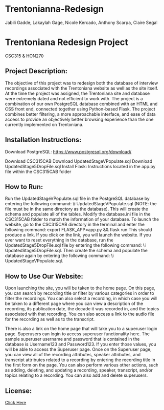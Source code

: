 # Trentonianna-Redesign
Jabili Gadde, 
Lakaylah Gage, 
Nicole Kercado, 
Anthony Scarpa, 
Claire Segal

# Trentoniana Redesign Project

CSC315 & HON270


## Project Description:

The objective of this project was to redesign both the database of interview recordings associated with the Trentoniana website as well as the site itself. At the time the project was assigned, the Trentoniana site and database were extremely dated and not efficient to work with. The project is a combination of our own PostgreSQL database combined with an HTML and CSS front end, connected together using Python-based Flask. The project combines better filtering, a more approachable interface, and ease of data access to provide an objectively better browsing experience than the one currently implemented on Trentoniana.

## Installation Instructions:

Download PostgreSQL: https://www.postgresql.org/download/

Download CSC315CAB
Download UpdatedStageVPopulate.sql
Download UpdatedStage5DropFile.sql
Install Flask: Instructions located in the app.py file within the CSC315CAB folder

## How to Run:

Run the UpdatedStageVPopulate.sql file in the PostgreSQL database by entering the following command: \i UpdatedStageVPopulate.sql (NOTE: the file must be in the same directory as the database). This will create the schema and populate all of the tables.
Modify the database.ini file in the CSC315CAB folder to match the information of your database.
To launch the website, go to the CSC315CAB directory in the terminal and enter the following command: export FLASK_APP=app.py && flask run
This should produce a link. If you click on the link, you will launch the website.
If you ever want to reset everything in the database, run the UpdatedStage5DropFile.sql file by entering the following command: \i UpdatedStage5DropFile.sql. Then create the schema and populate the database again by entering the following command: \i UpdatedStageVPopulate.sql.

## How to Use Our Website:

Upon launching the site, you will be taken to the home page. On this page, you can search by recording title or filter by various categories in order to filter the recordings. You can also select a recording, in which case you will be taken to a different page where you can view a description of the recording, its publication date, the decade it was recorded in, and the topics associated with that recording. You can also access a link to the audio file for the recording as well as to the transcript. 

There is also a link on the home page that will take you to a superuser login page. Superusers can login to access superuser functionality here. The sample superuser username and password that is contained in the database is Username123 and Password123. If you enter those values, you will be able to access the Superuser page. Once on the Superuser page, you can view all of the recording attributes, speaker attributes, and transcript attributes related to a recording by entering the recording title in the first form on the page. You can also perform various other actions, such as adding, deleting, and updating a recording, speaker, transcript, and/or topics relating to a recording. You can also add and delete superusers.

## License:

[Click Here](https://github.com/TCNJ-degoodj/stage-v-group-2/blob/main/OpenSourceLicense)
